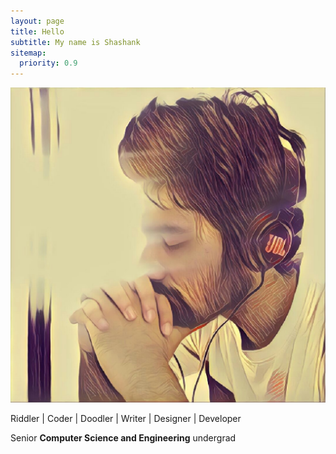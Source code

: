 ```yaml
---
layout: page
title: Hello
subtitle: My name is Shashank
sitemap:
  priority: 0.9
---
```


<img src="/assets/img/face.jpg" id="about-img">

<div id="describe-text">
<p>Riddler | Coder | Doodler | Writer | Designer | Developer</p>
<p> Senior <strong>Computer Science and Engineering</strong> undergrad</p>
</div>